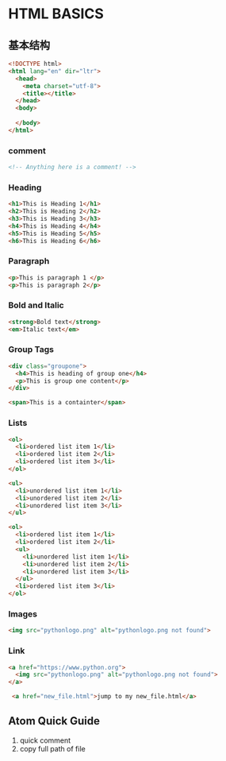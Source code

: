 # HTML BASICS



## 基本结构

```html
<!DOCTYPE html>
<html lang="en" dir="ltr">
  <head>
    <meta charset="utf-8">
    <title></title>
  </head>
  <body>
    
  </body>
</html>

```

### comment

```html
<!-- Anything here is a comment! -->
```

### Heading

```html
<h1>This is Heading 1</h1>
<h2>This is Heading 2</h2>
<h3>This is Heading 3</h3>
<h4>This is Heading 4</h4>
<h5>This is Heading 5</h5>
<h6>This is Heading 6</h6>
```

### Paragraph

```html
<p>This is paragraph 1 </p>
<p>This is paragraph 2</p>
```

### Bold and Italic

```html
<strong>Bold text</strong>
<em>Italic text</em>
```

### Group Tags

```html
<div class="groupone">
  <h4>This is heading of group one</h4>
  <p>This is group one content</p>
</div>

<span>This is a containter</span>
```

### Lists

```html
<ol>
  <li>ordered list item 1</li>
  <li>ordered list item 2</li>
  <li>ordered list item 3</li>
</ol>

<ul>
  <li>unordered list item 1</li>
  <li>unordered list item 2</li>
  <li>unordered list item 3</li>
</ul>

<ol>
  <li>ordered list item 1</li>
  <li>ordered list item 2</li>
  <ul>
    <li>unordered list item 1</li>
    <li>unordered list item 2</li>
    <li>unordered list item 3</li>
  </ul>
  <li>ordered list item 3</li>
</ol>
```

### Images

```html
<img src="pythonlogo.png" alt="pythonlogo.png not found">
```

### Link

```html
<a href="https://www.python.org">
  <img src="pythonlogo.png" alt="pythonlogo.png not found">
</a>

 <a href="new_file.html">jump to my new_file.html</a>
```





## Atom Quick Guide

1. <ctrl-/> quick comment 
2. <ctrl-shift-c> copy full path of file

